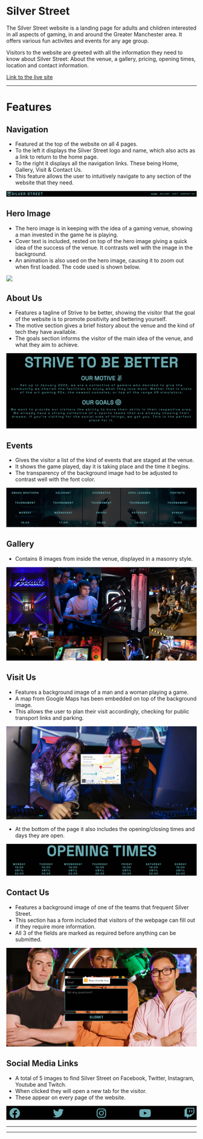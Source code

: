 # Silver Street

The Silver Street website is a landing page for adults and children interested in all aspects of gaming, in and around the Greater Manchester area. It offers various fun activites and events for any age group.

Visitors to the website are greeted with all the information they need to know about Silver Street: About the venue, a gallery, pricing, opening times, location and contact information.

[Link to the live site](https://jrdnbrkfld.github.io/pp1-silver-street/index.html)

<hr>

# Features

## Navigation

- Featured at the top of the website on all 4 pages.
- To the left it displays the Silver Street logo and name, which also acts as a link to return to the home page.
- To the right it displays all the navigation links. These being Home, Gallery, Visit & Contact Us.
- This feature allows the user to intuitively navigate to any section of the website that they need.

<img src="assets/images/readme/navbar.png"><img>

## Hero Image

- The hero image is in keeping with the idea of a gaming venue, showing a man invested in the game he is playing.
- Cover text is included, rested on top of the hero image giving a quick idea of the success of the venue. It contrasts well with the image in the background.
- An animation is also used on the hero image, causing it to zoom out when first loaded. The code used is shown below.

<img src="assets/images/readme/heroimagereadme.png"><img>

## About Us

- Features a tagline of Strive to be better, showing the visitor that the goal of the website is to promote positivity and bettering yourself.
- The motive section gives a brief history about the venue and the kind of tech they have available.
- The goals section informs the visitor of the main idea of the venue, and what they aim to achieve.

<img src="assets/images/readme/aboutus.png"><img>

## Events

- Gives the visitor a list of the kind of events that are staged at the venue.
- It shows the game played, day it is taking place and the time it begins.
- The transparency of the background image had to be adjusted to contrast well with the font color.

<img src="assets/images/readme/events.png"><img>

## Gallery

- Contains 8 images from inside the venue, displayed in a masonry style.

<img src="assets/images/readme/gallery.png"><img>

## Visit Us

- Features a background image of a man and a woman playing a game.
- A map from Google Maps has been embedded on top of the background image.
- This allows the user to plan their visit accordingly, checking for public transport links and parking.

<img src="assets/images/readme/map.png"><img>

- At the bottom of the page it also includes the opening/closing times and days they are open.

<img src="assets/images/readme/openingtimes.png"><img>

## Contact Us

- Features a background image of one of the teams that frequent Silver Street.
- This section has a form included that visitors of the webpage can fill out if they require more information.
- All 3 of the fields are marked as required before anything can be submitted.

<img src="assets/images/readme/contactus.png"><img>

## Social Media Links

- A total of 5 images to find Silver Street on Facebook, Twitter, Instagram, Youtube and Twitch.
- When clicked they will open a new tab for the visitor.
- These appear on every page of the website.

<img src="assets/images/readme/social media.png"><img>

<hr>
<hr>




 